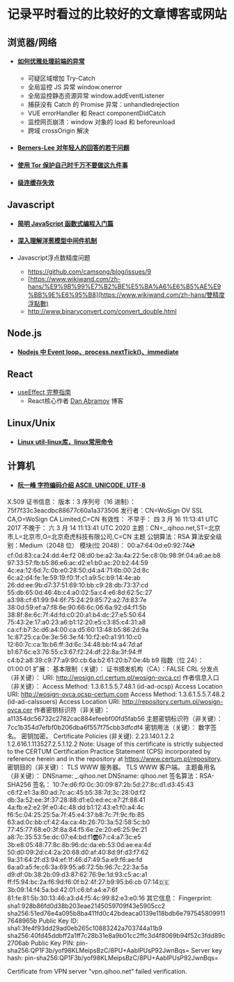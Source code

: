 # 记录平时看过的比较好的文章博客或网站

## 浏览器/网络

- #### [如何优雅处理前端的异常](https://segmentfault.com/a/1190000018754274)

  - 可疑区域增加 Try-Catch
  - 全局监控 JS 异常 window.onerror
  - 全局监控静态资源异常 window.addEventListener
  - 捕获没有 Catch 的 Promise 异常：unhandledrejection
  - VUE errorHandler 和 React componentDidCatch
  - 监控网页崩溃：window 对象的 load 和 beforeunload
  - 跨域 crossOrigin 解决

- #### [Berners-Lee 对年轻人的回答的若干问题](https://www.w3.org/People/Berners-Lee/Kids.html)

- #### [使用 Tor 保护自己时千万不要做这九件事](https://steemit.com/crypto/@iyouport/tor)

- #### [级连缓存失效](https://philipwalton.com/articles/cascading-cache-invalidation/)

## Javascript

- #### [简明 JavaScript 函数式编程入门篇](https://mp.weixin.qq.com/s?__biz=MzA5NzkwNDk3MQ==&mid=2650590402&idx=1&sn=f4983fb1096cffc06bd232da54a193b2&chksm=8891dce6bfe655f0a37cebbd24d007e28e8327fdf6dec21712608ab46f76c80121e1b60f131f&mpshare=1&scene=1&srcid=&sharer_sharetime=1569493981649&sharer_shareid=133db3bb65672c2827a2c6292bcf2c8d#rd)

- #### [深入理解洋葱模型中间件机制](https://juejin.im/post/5dfee04951882512756e97fc)

- Javascript浮点数精度问题

  - https://github.com/camsong/blog/issues/9
  - [https://www.wikiwand.com/zh-hans/%E9%9B%99%E7%B2%BE%E5%BA%A6%E6%B5%AE%E9%BB%9E%E6%95%B8](https://www.wikiwand.com/zh-hans/雙精度浮點數)
  - http://www.binaryconvert.com/convert_double.html

## Node.js

- #### [Nodejs 中 Event loop、process.nextTick()、immediate](https://nodejs.org/en/docs/guides/event-loop-timers-and-nexttick/#setimmediate-vs-settimeout)





## React

+ [useEffect 完整指南](https://overreacted.io/zh-hans/a-complete-guide-to-useeffect/)
  + React核心作者  [Dan Abramov](https://mobile.twitter.com/dan_abramov) 博客





## Linux/Unix

+ #### [Linux util-linux库，linux常用命令](https://en.wikipedia.org/wiki/Util-linux)

## 计算机

- #### [阮一峰 字符编码介绍 ASCII, UNICODE, UTF-8](http://www.ruanyifeng.com/blog/2007/10/ascii_unicode_and_utf-8.html)













X.509 证书信息：
版本：3
序列号（16 进制）： 75f7f33c3eacdbc88677c60a1a373506
发行者：CN=WoSign OV SSL CA,O=WoSign CA Limited,C=CN
有效性：
不早于： 四 3 月 16 11:13:41 UTC 2017
不晚于： 六 3 月 14 11:13:41 UTC 2020
主题：CN=_.qihoo.net,ST=北京市,L=北京市,O=北京奇虎科技有限公司,C=CN
主题 公钥算法：RSA
算法安全级别：Medium（2048 位）
模块(位 2048)：
00:a7:64:0d:e0:92:74:cd:cf:0d:83:ca:24:dd:4e:f2
08:d0:be:a2:3a:4a:22:5e:c8:0b:98:9f:04:a6:ae:b8
97:33:57:fb:b5:86:e6:ac:d2:e1:b0:ac:20:b2:44:59
4c:ea:12:6d:7c:0b:e0:28:50:d4:a4:71:6b:00:2d:8c
6c:a2:d4:fe:1e:59:19:f0:1f:c1:a9:5c:b9:14:4e:ab
26:dd:ee:9b:d7:37:51:69:10:bb:c9:28:db:73:37:cd
55:db:65:0d:46:4b:c4:a0:02:5a:c4:e6:8d:62:5c:27
a3:98:cf:61:99:94:6f:75:24:29:85:72:a2:7d:83:7e
38:0d:59:ef:a7:f8:6e:90:66:6c:06:6a:92:d4:f1:5b
38:8f:8e:6c:7f:4d:fd:c0:20:a1:b4:dc:27:e5:50:64
75:43:2e:17:a0:23:a6:b1:12:20:e5:c3:85:c4:31:a8
ca:cf:b7:3c:d6:a4:00:ca:d5:60:13:48:b5:86:2d:9a
1c:87:25:ca:0e:3e:56:3e:f4:10:f2:e0:a1:91:10:c0
12:60:7c:ca:1b:b6:ff:3d:6c:34:48:bb:f4:a4:7d:af
b1:67:6c:e3:76:55:c3:67:f2:24:df:22:8a:3f:94:ff
c4:b2:a8:39:c9:77:a9:90:cb:6a:b2:61:20:b7:0e:4b
b9
指数（位 24）：
01:00:01
扩展：
基本限制（关键）：
证书颁发机构（CA）：FALSE
CRL 分发点（非关键）：
URI: http://wosign.crl.certum.pl/wosign-ovca.crl
作者信息入口（非关键）：
Access Method: 1.3.6.1.5.5.7.48.1 (id-ad-ocsp)
Access Location URI: http://wosign-ovca.ocsp-certum.com
Access Method: 1.3.6.1.5.5.7.48.2 (id-ad-caIssuers)
Access Location URI: http://repository.certum.pl/wosign-ovca.cer
作者密钥标识符（非关键）：
a11354dc56732c2782cac884efeebf00fd5fab56
主题密钥标识符（非关键）：
7cc1b354d7efbf0b206dba6f557f75cbb3dfcdf4
密钥用法（关键）：
数字签名。
密钥加密。
Certificate Policies (非关键):
2.23.140.1.2.2
1.2.616.1.113527.2.5.1.12.2
Note: Usage of this certificate is strictly subjected to the CERTUM Certification Practice Statement (CPS) incorporated by reference herein and in the repository at https://www.certum.pl/repository.
密钥目的（非关键）：
TLS WWW 服务器。
TLS WWW 客户端。
主题备用名（非关键）：
DNSname: _.qihoo.net
DNSname: qihoo.net
签名算法：RSA-SHA256
签名：
10:7e:d6:f0:0c:30:09:87:2b:5d:27:8c:d1:d3:45:43
c6:f2:e1:3a:80:ad:7c:ac:45:b5:38:7d:3c:28:0d:f2
db:3a:52:ee:3f:37:28:88:d1:e0:ed:ec:e7:2f:88:41
4a:fb:e2:e2:9f:e0:4c:48:dd:b1:12:43:e1:f0:a4:4c
f6:5c:04:25:25:5a:7f:45:e4:37:b8:7c:7f:9c:fb:85
63:ad:0c:bb:cf:42:4a:ca:4b:26:70:3a:52:58:5c:b0
77:45:77:68:e0:3f:8a:84:f5:6e:2e:20:e6:25:9e:21
a8:7c:35:53:5e:dc:07:e4:bd:f1:ab:67:c4:a7:3c:e5
3b:e8:05:48:77:8c:8b:96:dc:da:eb:53:0d:ae:ea:4d
50:d0:09:2d:c4:2a:20:68:d0:af:40:8d:9f:d3:f7:62
9a:31:64:2f:d3:94:ef:1f:46:d7:49:5a:e9:f6:ae:fd
6a:a0:a5:fe:c6:3a:69:95:a6:72:5b:96:7c:22:3a:5a
d9:df:0b:38:2b:09:d3:87:62:76:9e:1d:93:c5:ac:a1
ff:f5:94:bc:2a:f6:9d:f6:0f:b2:4f:27:b9:95:b6:cb
07:14:de:3b:09:14:f4:5a:bd:42:01:c6:bf:a4:e7:6f
81:fe:81:5b:30:13:46:a3:d4:f5:4c:99:82:e3:e0:16
其它信息：
Fingerprint:
sha1:928b86fd0d38b203eae2145059709f43e5905cc2
sha256:51ed76e4a095b8ba411fd0c42bdeaca0139e118bdb6e7975458099117648965b
Public Key ID:
sha1:3fe4f93dd29ad0eb265c10883242a703744a11b9
sha256:40fd45ddbff2a1ff7c28b31e8a9b01cc2ffc3d4f8069b94f52c3fdd89c2706ab
Public Key PIN:
pin-sha256:QP1F3b/yof98KLMeipsBzC/8PU+AablPUsP92JwnBqs=
Server key hash: pin-sha256:QP1F3b/yof98KLMeipsBzC/8PU+AablPUsP92JwnBqs=

Certificate from VPN server "vpn.qihoo.net" failed verification.
